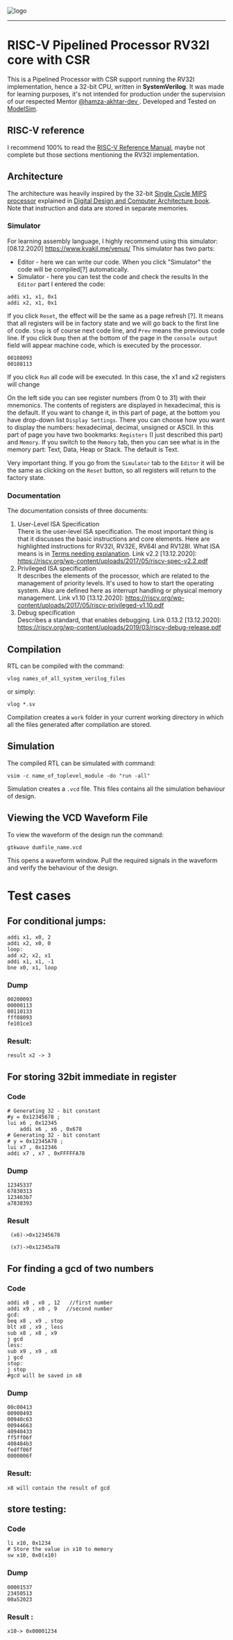 ![logo](https://riscv.org/wp-content/uploads/2018/06/RISC-V-Logo-2.png)
_________________

# RISC-V Pipelined Processor RV32I core with CSR

This is a Pipelined Processor with CSR support running the RV32I implementation, hence a 32-bit CPU, written in __SystemVerilog__. It was made for learning purposes, it's not intended for production under the supervision of our respected Mentor [ @hamza-akhtar-dev ](https://github.com/hamza-akhtar-dev). Developed and Tested on [ModelSim](https://www.mentor.com/company/higher_ed/modelsim-student-edition).

## RISC-V reference

I recommend 100% to read the [RISC-V Reference Manual](https://github.com/riscv/riscv-isa-manual/releases/download/Ratified-IMAFDQC/riscv-spec-20191213.pdf), maybe not complete but those sections mentioning the RV32I implementation.

## Architecture

The architecture was heavily inspired by the 32-bit [Single Cycle MIPS processor](https://media.cheggcdn.com/media/b82/b820d7ac-b4c9-4dd7-af10-e3b3fbe250ff/phpPVaajI) explained in [Digital Design and Computer Architecture book](https://www.amazon.com/Digital-Design-Computer-Architecture-Harris/dp/0123944244/ref=pd_lpo_1?pd_rd_w=SEXjq&content-id=amzn1.sym.116f529c-aa4d-4763-b2b6-4d614ec7dc00&pf_rd_p=116f529c-aa4d-4763-b2b6-4d614ec7dc00&pf_rd_r=82ZAPW9VP21TKQM08AAT&pd_rd_wg=9EFiQ&pd_rd_r=75b9df90-d341-4fb2-b6dd-8ef3d3fa4219&pd_rd_i=0123944244&psc=1). Note that instruction and data are stored in separate memories.


### Simulator
For learning assembly language, I highly recommend using this simulator:
[08.12.2020] https://www.kvakil.me/venus/
This simulator has two parts: <br/>
- Editor - here we can write our code. When you click "Simulator" the code will be compiled[?] automatically.
- Simulator - here you can test the code and check the results
In the `Editor`  part I entered the code: <br/>
```
addi x1, x1, 0x1
addi x2, x1, 0x1
```
If you click `Reset`, the effect will be the same as a page refresh [?]. It means that all registers will be in factory state and we will go back to the first line of code.
`Step` is of course next code line, and `Prev` means the previous code line.
If you click `Dump` then at the bottom of the page in the `console output` field will appear machine code, which is executed by the processor.
```
00108093
00108113
```
If you click `Run`  all code will be executed. In this case, the x1 and x2 registers will change

On the left side you can see register numbers (from 0 to 31) with their mnemonics. The contents of registers are displayed in hexadecimal, this is the default. If you want to change it, in this part of page, at the bottom you have drop-down list `Display Settings`. There you can choose how you want to display the numbers: hexadecimal, decimal, unsigned or ASCII. In this part of page you have two bookmarks: `Registers` (I just described this part) and `Memory`. If you switch to the `Memory` tab, then you can see what is in the memory part: Text, Data, Heap or Stack. The default is Text.

Very important thing. If you go from the `Simulator` tab to the `Editor` it will be the same as clicking on the `Reset` button, so all registers will return to the factory state.

### Documentation
The documentation consists of three documents:
1. User-Level ISA Specification <br/>
There is the user-level ISA specification. The most important thing is that it discusses the basic instructions and core elements. Here are highlighted instructions for RV32I, RV32E, RV64I and RV128I. What ISA means is in [Terms needing explanation](#terms).
Link v2.2 [13.12.2020]: https://riscv.org/wp-content/uploads/2017/05/riscv-spec-v2.2.pdf
2. Privileged ISA specification <br/>
It describes the elements of the processor, which are related to the management of priority levels. It's used to how to start the operating system. Also are defined here as interrupt handling or physical memory management.
Link v1.10 [13.12.2020]: https://riscv.org/wp-content/uploads/2017/05/riscv-privileged-v1.10.pdf
3. Debug specification <br/>
Describes a standard, that enables debugging.
Link 0.13.2 [13.12.2020]: https://riscv.org/wp-content/uploads/2019/03/riscv-debug-release.pdf

## Compilation

RTL can be compiled with the command: 

``` 
vlog names_of_all_system_verilog_files
```

or simply:

``` 
vlog *.sv 
```

Compilation creates a ``` work ``` folder in your current working directory in which all the files generated after compilation are stored.
 
## Simulation

The compiled RTL can be simulated with command:

``` 
vsim -c name_of_toplevel_module -do "run -all"
```

Simulation creates a ``` .vcd ``` file. This files contains all the simulation behaviour of design.

## Viewing the VCD Waveform File

To view the waveform of the design run the command:

```
gtkwave dumfile_name.vcd
```

This opens a waveform window. Pull the required signals in the waveform and verify the behaviour of the design.

# Test cases



## For conditional jumps: 

```
addi x1, x0, 2
addi x2, x0, 0
loop:
add x2, x2, x1
addi x1, x1, -1
bne x0, x1, loop

```
### Dump
```
00200093
00000113
00110133
fff08093
fe101ce3
```
### Result:
```
result x2 -> 3
```


## For storing 32bit immediate in register

### Code
``` 
# Generating 32 - bit constant
#y = 0x12345678 ;
lui x6 , 0x12345
	addi x6 , x6 , 0x678
# Generating 32 - bit constant
# y = 0x12345A78 ;
lui x7 , 0x12346
addi x7 , x7 , 0xFFFFFA78
```

### Dump
```
12345337
67830313
123463b7
a7838393
```
###     Result
```
 (x6)->0x12345678

 (x7)->0x12345a78

```

## For finding a gcd of two numbers

### Code

```
addi x8 , x0 , 12   //first number
addi x9 , x0 , 9   //second number
gcd:
beq x8 , x9 , stop
blt x8 , x9 , less
sub x8 , x8 , x9
j gcd
less:
sub x9 , x9 , x8
j gcd
stop:
j stop
#gcd will be saved in x8
```

### Dump
```
00c00413
00900493
00940c63
00944663
40940433
ff5ff06f
408484b3
fedff06f
0000006f
```

### Result: 
```
x8 will contain the result of gcd
````

## store testing:

### Code

```
li x10, 0x1234
# Store the value in x10 to memory
sw x10, 0x0(x10)

```

### Dump
```
00001537
23450513
00a52023
```

### Result :
```
x10-> 0x00001234
```





